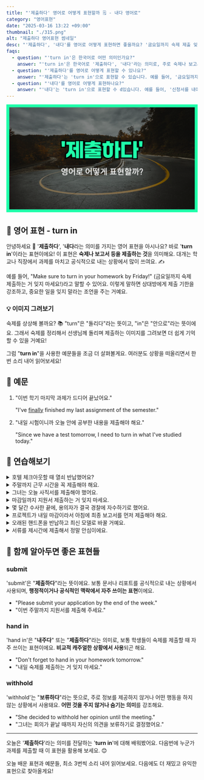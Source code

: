 ```yaml
---
title: "'제출하다' 영어로 어떻게 표현할까 🗒️ - 내다 영어로"
category: "영어표현"
date: "2025-03-16 13:22 +09:00"
thumbnail: "./315.png"
alt: "제출하다 영어표현 썸네일"
desc: "'제출하다', '내다'를 영어로 어떻게 표현하면 좋을까요? '굼요일까지 숙제 제출 잊지마세요!', '신청서를 내야해요'와 같은 말을 영어로 해봅시다! 다양한 예문을 통해서 연습하고 본인의 표현으로 만들어 보세요."
faqs:
  - question: "'turn in'은 한국어로 어떤 의미인가요?"
    answer: "'turn in'은 한국어로 '제출하다', '내다'라는 의미로, 주로 숙제나 보고서 등을 공식적으로 제출하는 상황에서 사용됩니다."
  - question: "'제출하다'를 영어로 어떻게 표현할 수 있나요?"
    answer: "'제출하다'는 'turn in'으로 표현할 수 있습니다. 예를 들어, '금요일까지 숙제를 제출하는 거 잊지 마세요!'는 'Make sure to turn in your homework by Friday!'로 말할 수 있어요."
  - question: "'내다'를 영어로 어떻게 표현하나요?"
    answer: "'내다'는 'turn in'으로 표현할 수 d있습니다. 예를 들어, '신청서를 내야 해요'는 'I need to turn in my application'으로 말할 수 있어요."
---
```


![제출하다 영어표현 썸네일](./315.png)

## 🌟 영어 표현 - turn in

안녕하세요 👋 '**제출하다**', '**내다**라는 의미를 가지는 영어 표현을 아시나요? 바로 '**turn in**'이라는 표현이에요! 이 표현은 **숙제나 보고서 등을 제출하는 것**을 의미해요. 대개는 학교나 직장에서 과제를 마치고 공식적으로 내는 상황에서 많이 쓰여요. ✍️

예를 들어, "Make sure to turn in your homework by Friday!" (금요일까지 숙제 제출하는 거 잊지 마세요!)라고 말할 수 있어요. 이렇게 말하면 상대방에게 제출 기한을 강조하고, 중요한 일을 잊지 말라는 조언을 주는 거예요.

### 💡 이미지 그려보기

숙제를 상상해 볼까요? 📚 "turn"은 "돌리다"라는 뜻이고, "in"은 "안으로"라는 뜻이에요. 그래서 숙제를 정리해서 선생님께 돌리며 제출하는 이미지를 그려보면 더 쉽게 기억할 수 있을 거예요!

그럼 "**turn in**"을 사용한 예문들을 조금 더 살펴볼게요. 여러분도 상황을 떠올리면서 한 번 소리 내어 읽어보세요!

## 📖 예문

1. "이번 학기 마지막 과제가 드디어 끝났어요."

   "I've [finally](/blog/in-english/182.finally/) finished my last assignment of the semester."

2. "내일 시험이니까 오늘 안에 공부한 내용을 제출해야 해요."

   "Since we have a test tomorrow, I need to turn in what I've studied today."

## 💬 연습해보기

<details>
<summary>호텔 체크아웃할 때 열쇠 반납했어요?</summary>
<span>Did you turn in your keys when you checked out of the hotel?</span>
</details>

<details>
<summary>주말까지 근무 시간을 꼭 제출해야 해요.</summary>
<span><a href="/blog/in-english/232.make-sure/">Make sure</a> you turn in your timesheet by the end of the week.</span>
</details>

<details>
<summary>그녀는 오늘 사직서를 제출해야 했어요.</summary>
<span>She had to turn in her resignation letter today.</span>
</details>

<details>
<summary>마감일까지 지원서 제출하는 거 잊지 마세요.</summary>
<span>Don't <a href="/blog/in-english/023.forget/">forget</a> to turn in your application by the deadline.</span>
</details>

<details>
<summary>몇 달간 수사한 끝에, 용의자가 결국 경찰에 자수하기로 했어요.</summary>
<span>After months of investigation, the suspect finally decided to turn himself in to the police.</span>
</details>

<details>
<summary>프로젝트가 내일 마감이라서 아침에 최종 보고서를 먼저 제출해야 해요.</summary>
<span>The project is due tomorrow, so I need to turn in my final report first thing in the morning.</span>
</details>

<details>
<summary>오래된 핸드폰을 반납하고 최신 모델로 바꿀 거예요.</summary>
<span>I'm going to turn in my old phone and upgrade to the latest model.</span>
</details>

<details>
<summary>서류를 제시간에 제출해서 정말 안심이에요.</summary>
<span>I'm so relieved I <a href="/blog/in-english/175.manage-to/">managed to</a> turn in my paperwork on time.</span>
</details>

## 🤝 함께 알아두면 좋은 표현들

### submit

'submit'은 "**제출하다**"라는 뜻이에요. 보통 문서나 리포트를 공식적으로 내는 상황에서 사용되며, **행정적이거나 공식적인 맥락에서 자주 쓰이는 표현**이에요.

- "Please submit your application by the end of the week."
- "이번 주말까지 지원서를 제출해 주세요."

### hand in

'hand in'은 "**내주다**" 또는 "**제출하다**"라는 의미로, 보통 학생들이 숙제를 제출할 때 자주 쓰이는 표현이에요. **비교적 캐주얼한 상황에서 사용**되곤 해요.

- "Don't forget to hand in your homework tomorrow."
- "내일 숙제를 제출하는 거 잊지 마세요."

### withhold

'withhold'는 "**보류하다**"라는 뜻으로, 주로 정보를 제공하지 않거나 어떤 행동을 하지 않는 상황에서 사용돼요. **어떤 것을 주지 않거나 숨기는 의미**를 강조해요.

- "She decided to withhold her opinion until the meeting."
- "그녀는 회의가 끝날 때까지 자신의 의견을 보류하기로 결정했어요."

---

오늘은 '**제출하다**'라는 의미를 전달하는 '**turn in**'에 대해 배워봤어요. 다음번에 누군가 과제를 제출할 때 이 표현을 활용해 보세요. 😊

오늘 배운 표현과 예문들, 최소 3번씩 소리 내어 읽어보세요. 다음에도 더 재밌고 유익한 표현으로 찾아올게요!
